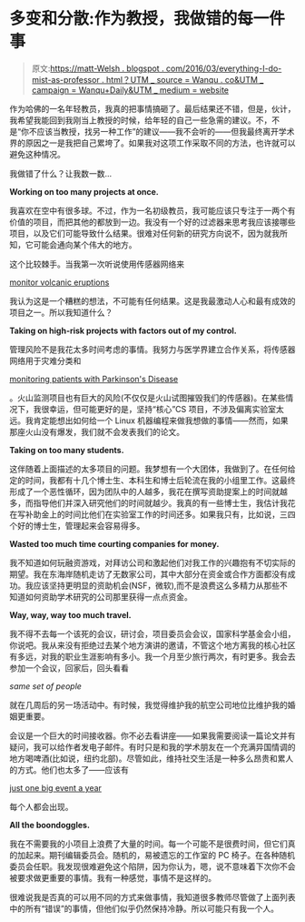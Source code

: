 # 多变和分散:作为教授，我做错的每一件事

> 原文:[https://matt-Welsh . blogspot . com/2016/03/everything-I-do-mist-as-professor . html？UTM _ source = Wanqu . co&UTM _ campaign = Wanqu+Daily&UTM _ medium = website](https://matt-welsh.blogspot.com/2016/03/everything-i-did-wrong-as-professor.html?utm_source=wanqu.co&utm_campaign=Wanqu+Daily&utm_medium=website)

作为哈佛的一名年轻教员，我真的把事情搞砸了。最后结果还不错，但是，伙计，我希望我能回到我刚当上教授的时候，给年轻的自己一些急需的建议。不，不是“你不应该当教授，找另一种工作”的建议——我不会听的——但我最终离开学术界的原因之一是我把自己累垮了。如果我对这项工作采取不同的方法，也许就可以避免这种情况。

我做错了什么？让我数一数...

**Working on too many projects at once.**

我喜欢在空中有很多球。不过，作为一名初级教员，我可能应该只专注于一两个有价值的项目，而把其他的都放到一边。我没有一个好的过滤器来思考我应该接哪些项目，以及它们可能导致什么结果。很难对任何新的研究方向说不，因为就我所知，它可能会通向某个伟大的地方。

这个比较棘手。当我第一次听说使用传感器网络来

[monitor volcanic eruptions](http://www.mdw.la/papers/volcano-osdi06.pdf)

我认为这是一个糟糕的想法，不可能有任何结果。这是我最激动人心和最有成效的项目之一。所以我知道什么？

**Taking on high-risk projects with factors out of my control.**

管理风险不是我花太多时间考虑的事情。我努力与医学界建立合作关系，将传感器网络用于灾难分类和

[monitoring patients with Parkinson's Disease](http://www.mdw.la/papers/parkinsons-titb09.pdf)

。火山监测项目也有巨大的风险(不仅仅是火山试图摧毁我们的传感器)。在某些情况下，我很幸运，但可能更好的是，坚持“核心”CS 项目，不涉及偏离实验室太远。我肯定能想出如何给一个 Linux 机器编程来做我想做的事情——然而，如果那座火山没有爆发，我们就不会发表我们的论文。

**Taking on too many students.**

这伴随着上面描述的太多项目的问题。我梦想有一个大团体，我做到了。在任何给定的时间，我都有十几个博士生、本科生和博士后轮流在我的小组里工作。这最终形成了一个恶性循环，因为团队中的人越多，我花在撰写资助提案上的时间就越多，而指导他们并深入研究他们的时间就越少。我真的有一些博士生，我估计我花在写补助金上的时间比他们在实验室工作的时间还多。如果我只有，比如说，三四个好的博士生，管理起来会容易得多。

**Wasted too much time courting companies for money.**

我不知道如何玩融资游戏，对拜访公司和激起他们对我工作的兴趣抱有不切实际的期望。我在东海岸随机走访了无数家公司，其中大部分在资金或合作方面都没有成功。我应该坚持更明显的资助机会(NSF，微软),而不是浪费这么多精力从那些不知道如何资助学术研究的公司那里获得一点点资金。

**Way, way, way too much travel.**

我不得不去每一个该死的会议，研讨会，项目委员会会议，国家科学基金会小组，你说吧。我从来没有拒绝过去某个地方演讲的邀请，不管这个地方离我的核心社区有多远，对我的职业生涯影响有多小。我一个月至少旅行两次，有时更多。我会去参加一个会议，回家后，回头看看

*same set of people*

就在几周后的另一场活动中。有时候，我觉得维护我的航空公司地位比维护我的婚姻更重要。

会议是一个巨大的时间接收器。你不必去看讲座——如果我需要阅读一篇论文并有疑问，我可以给作者发电子邮件。有时只是和我的学术朋友在一个充满异国情调的地方喝啤酒(比如说，纽约北部)。尽管如此，维持社交生活是一种多么昂贵和累人的方式。他们也太多了——应该有

[just one big event a year](http://matt-welsh.blogspot.com/2015/05/a-modest-proposal-sosigcommobixdi.html)

每个人都会出现。

**All the boondoggles.**

我在不需要我的小项目上浪费了大量的时间。每一个可能不是很费时间，但它们真的加起来。期刊编辑委员会。随机的，易被遗忘的工作室的 PC 椅子。在各种随机委员会任职。我发现很难避免这个陷阱，因为你认为，嗯，说不意味着下次你不会被要求做更重要的事情。我有一种感觉，事情不是这样的。

很难说我是否真的可以用不同的方式来做事情，我知道很多教师尽管做了上面列表中的所有“错误”的事情，但他们似乎仍然保持冷静。所以可能只有我一个人。